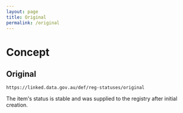 ```yaml
---
layout: page
title: Original
permalink: /original
---
```

# Concept

## Original

`https://linked.data.gov.au/def/reg-statuses/original`

The item's status is stable and was supplied to the registry after initial creation.
